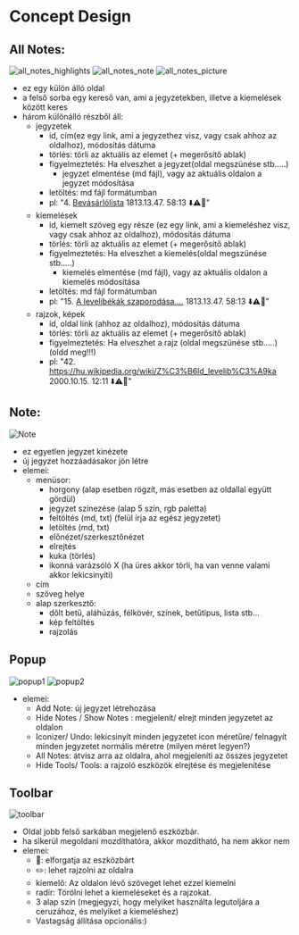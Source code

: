 # Concept Design 

## All Notes:
![all_notes_highlights](all_notes_highlights.png) ![all_notes_note](all_notes_note.png) ![all_notes_picture](all_notes_picture.png)
- ez egy külön álló oldal 
- a felső sorba egy kereső van, ami a jegyzetekben, illetve a kiemelések között keres 
- három különálló részből áll:
    - jegyzetek
        - id, cím(ez egy link, ami a jegyzethez visz, vagy csak ahhoz az oldalhoz), módosítás dátuma
        - törlés: törli az aktuális az elemet (+ megerősítő ablak)
        - figyelmeztetés: Ha elveszhet a jegyzet(oldal megszünése stb.....)
            - jegyzet elmentése (md fájl), vagy az aktuális oldalon a jegyzet módosítása
        - letöltés: md fájl formátumban
        - pl: "4. <u>Bevásárlólista</u>  1813.13.47. 58:13 ⬇️⚠️🚮"
    - kiemelések
        - id, kiemelt szöveg egy része (ez egy link, ami a kiemeléshez visz, vagy csak ahhoz az oldalhoz), módosítás dátuma
        - törlés: törli az aktuális az elemet (+ megerősítő ablak)
        - figyelmeztetés: Ha elveszhet a kiemelés(oldal megszünése stb.....)
            - kiemelés elmentése (md fájl), vagy az aktuális oldalon a kiemelés módosítása
        - letöltés: md fájl formátumban
        - pl: "15. <u>A levelibékák szaporodása....</u>  1813.13.47. 58:13 ⬇️⚠️🚮"
    - rajzok, képek
        - id, oldal link (ahhoz az oldalhoz), módosítás dátuma
        - törlés: törli az aktuális az elemet (+ megerősítő ablak)
        - figyelmeztetés: Ha elveszhet a rajz (oldal megszünése stb.....)(oldd meg!!!)
        - pl: "42. <u>https://hu.wikipedia.org/wiki/Z%C3%B6ld_levelib%C3%A9ka</u>  2000.10.15. 12:11 ⬇️⚠️🚮"


## Note:
![Note](note.png)
- ez egyetlen jegyzet kinézete
- új jegyzet hozzáadásakor jön létre
- elemei:
    - menüsor: 
        - horgony (alap esetben rögzít, más esetben az oldallal együtt gördül)
        - jegyzet színezése (alap 5 szín, rgb paletta)
        - feltöltés (md, txt) (felül írja az egész jegyzetet)
        - letöltés (md, txt)
        - előnézet/szerkesztőnézet
        - elrejtés
        - kuka (törlés)
        - ikonná varázsóló X (ha üres akkor törli, ha van venne valami akkor lekicsinyíti)
    - cím
    - szöveg helye
    - alap szerkesztő:
        - dőlt betű, aláhúzás, félkövér, színek, betűtípus, lista stb...
        - kép feltöltés
        - rajzolás 


## Popup
![popup1](popup1.png)
![popup2](popup2.png)
- elemei:
    - Add Note: új jegyzet létrehozása
    - Hide Notes / Show Notes :  megjelenít/ elrejt minden jegyzetet az oldalon
    - Iconizer/ Undo: lekicsinyít minden jegyzetet icon méretűre/ felnagyít minden jegyzetet normális méretre (milyen méret legyen?)
    - All Notes: átvisz arra az oldalra, ahol megjeleníti az összes jegyzetet
    - Hide Tools/ Tools: a rajzoló eszközök elrejtése és megjelenítése


## Toolbar
![toolbar](toolbar.png)
- Oldal jobb felső sarkában megjelenő eszközbár.
- ha sikerül megoldani mozdíthatóra, akkor mozdítható, ha nem akkor nem
- elemei:
    - 🔄️: elforgatja az eszközbárt
    - ✏️: lehet rajzolni az oldalra
    - kiemelő: Az oldalon lévő szöveget lehet ezzel kiemelni
    - radír: Törölni lehet a kiemeléseket és a rajzokat.
    - 3 alap szín (megjegyzi, hogy melyiket használta legutoljára a ceruzához, és melyiket a kiemeléshez)
    - Vastagság állítása opcionális:)


    